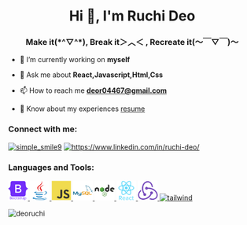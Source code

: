 <h1 align="center">Hi 👋, I'm Ruchi Deo</h1>
<h3 align="center">Make it(*^▽^*), Break it＞︿＜ , Recreate it(〜￣▽￣)〜</h3>

- 🔭 I’m currently working on **myself**

- 💬 Ask me about **React,Javascript,Html,Css**

- 📫 How to reach me **deor04467@gmail.com**

- 📄 Know about my experiences [resume]([https://drive.google.com/file/d/1_tUcum6i23Cl_AJrOOsRFrYSMoU_MCX8/view?usp=drive_link](https://drive.google.com/file/d/1_tUcum6i23Cl_AJrOOsRFrYSMoU_MCX8/view?usp=drive_link))

<h3 align="left">Connect with me:</h3>
<p align="left">
<a href="https://twitter.com/simple_smile9" target="blank"><img align="center" src="https://raw.githubusercontent.com/rahuldkjain/github-profile-readme-generator/master/src/images/icons/Social/twitter.svg" alt="simple_smile9" height="30" width="40" /></a>
<a href="https://linkedin.com/in/https://www.linkedin.com/in/ruchi-deo/" target="blank"><img align="center" src="https://raw.githubusercontent.com/rahuldkjain/github-profile-readme-generator/master/src/images/icons/Social/linked-in-alt.svg" alt="https://www.linkedin.com/in/ruchi-deo/" height="30" width="40" /></a>
</p>

<h3 align="left">Languages and Tools:</h3>
<p align="left"> <a href="https://getbootstrap.com" target="_blank" rel="noreferrer"> <img src="https://raw.githubusercontent.com/devicons/devicon/master/icons/bootstrap/bootstrap-plain-wordmark.svg" alt="bootstrap" width="40" height="40"/> </a> <a href="https://www.java.com" target="_blank" rel="noreferrer"> <img src="https://raw.githubusercontent.com/devicons/devicon/master/icons/java/java-original.svg" alt="java" width="40" height="40"/> </a> <a href="https://developer.mozilla.org/en-US/docs/Web/JavaScript" target="_blank" rel="noreferrer"> <img src="https://raw.githubusercontent.com/devicons/devicon/master/icons/javascript/javascript-original.svg" alt="javascript" width="40" height="40"/> </a> <a href="https://www.mysql.com/" target="_blank" rel="noreferrer"> <img src="https://raw.githubusercontent.com/devicons/devicon/master/icons/mysql/mysql-original-wordmark.svg" alt="mysql" width="40" height="40"/> </a> <a href="https://nodejs.org" target="_blank" rel="noreferrer"> <img src="https://raw.githubusercontent.com/devicons/devicon/master/icons/nodejs/nodejs-original-wordmark.svg" alt="nodejs" width="40" height="40"/> </a> <a href="https://reactjs.org/" target="_blank" rel="noreferrer"> <img src="https://raw.githubusercontent.com/devicons/devicon/master/icons/react/react-original-wordmark.svg" alt="react" width="40" height="40"/> </a> <a href="https://redux.js.org" target="_blank" rel="noreferrer"> <img src="https://raw.githubusercontent.com/devicons/devicon/master/icons/redux/redux-original.svg" alt="redux" width="40" height="40"/> </a> <a href="https://tailwindcss.com/" target="_blank" rel="noreferrer"> <img src="https://www.vectorlogo.zone/logos/tailwindcss/tailwindcss-icon.svg" alt="tailwind" width="40" height="40"/> </a> </p>

<p><img align="center" src="https://github-readme-stats.vercel.app/api/top-langs?username=deoruchi&show_icons=true&locale=en&layout=compact" alt="deoruchi" /></p>
